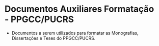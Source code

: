 # Documentos Auxiliares Formatação - PPGCC/PUCRS

- Documentos a serem utilizados para formatar as Monografias, Dissertações e Teses do PPGCC/PUCRS.
